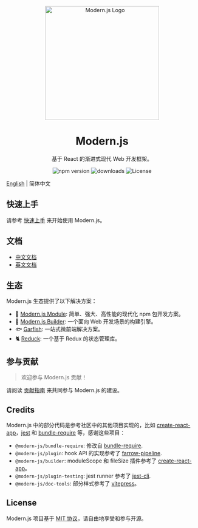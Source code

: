 <p align="center">
  <a href="https://modernjs.dev" target="blank"><img src="https://lf3-static.bytednsdoc.com/obj/eden-cn/ylaelkeh7nuhfnuhf/modernjs-cover.png" width="300" alt="Modern.js Logo" /></a>
</p>

<h1 align="center">Modern.js</h1>

<p align="center">
  基于 React 的渐进式现代 Web 开发框架。
</p>

<p align="center">
  <img src="https://img.shields.io/npm/v/@modern-js/core?style=flat-square&color=00a8f0" alt="npm version" />
  <img src="https://img.shields.io/npm/dm/@modern-js/core.svg?style=flat-square&color=00a8f0" alt="downloads" />
  <img src="https://img.shields.io/npm/l/@modern-js/core?style=flat-square&color=00a8f0" alt="License" />
</p>

[English](./README.md) | 简体中文

## 快速上手

请参考 [快速上手](https://modernjs.dev/guides/get-started/quick-start) 来开始使用 Modern.js。

## 文档

- [中文文档](https://modernjs.dev)
- [英文文档](https://modernjs.dev/en/)

## 生态

Modern.js 生态提供了以下解决方案：

- 🦄 [Modern.js Module](https://modernjs.dev/module-tools): 简单、强大、高性能的现代化 npm 包开发方案。
- 🐧 [Modern.js Builder](https://modernjs.dev/builder): 一个面向 Web 开发场景的构建引擎。
- 🐟 [Garfish](https://github.com/modern-js-dev/garfish): 一站式微前端解决方案。
- 🐈 [Reduck](https://github.com/modern-js-dev/reduck): 一个基于 Redux 的状态管理库。

## 参与贡献

> 欢迎参与 Modern.js 贡献！

请阅读 [贡献指南](https://github.com/modern-js-dev/modern.js/blob/main/CONTRIBUTING.md) 来共同参与 Modern.js 的建设。

## Credits

Modern.js 中的部分代码是参考社区中的其他项目实现的，比如 [create-react-app](https://github.com/facebook/create-react-app)，[jest](https://github.com/facebook/jest) 和 [bundle-require](https://github.com/egoist/bundle-require) 等，感谢这些项目：

- `@modern-js/bundle-require`: 修改自 [bundle-require](https://github.com/egoist/bundle-require).
- `@modern-js/plugin`: hook API 的实现参考了 [farrow-pipeline](https://github.com/farrow-js/farrow/tree/master/packages/farrow-pipeline).
- `@modern-js/builder`: moduleScope 和 fileSize 插件参考了 [create-react-app](https://github.com/facebook/create-react-app)。
- `@modern-js/plugin-testing`: jest runner 参考了 [jest-cli](https://github.com/facebook/jest/blob/fdc74af37235354e077edeeee8aa2d1a4a863032/packages/jest-cli/src/cli/index.ts#L21).
- `@modern-js/doc-tools`: 部分样式参考了 [vitepress](https://github.com/vuejs/vitepress)。

## License

Modern.js 项目基于 [MIT 协议](https://github.com/modern-js-dev/modern.js/blob/main/LICENSE)，请自由地享受和参与开源。
